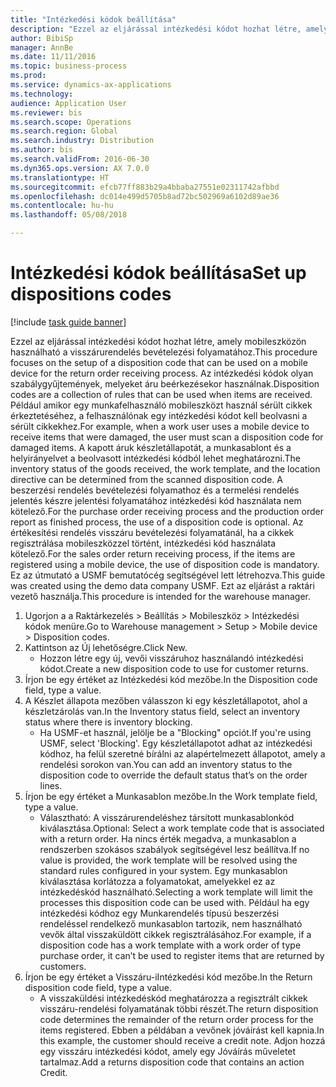 ```yaml
--- 
title: "Intézkedési kódok beállítása"
description: "Ezzel az eljárással intézkedési kódot hozhat létre, amely mobileszközön használható a visszárurendelés bevételezési folyamatához."
author: BibiSp
manager: AnnBe
ms.date: 11/11/2016
ms.topic: business-process
ms.prod: 
ms.service: dynamics-ax-applications
ms.technology: 
audience: Application User
ms.reviewer: bis
ms.search.scope: Operations
ms.search.region: Global
ms.search.industry: Distribution
ms.author: bis
ms.search.validFrom: 2016-06-30
ms.dyn365.ops.version: AX 7.0.0
ms.translationtype: HT
ms.sourcegitcommit: efcb77ff883b29a4bbaba27551e02311742afbbd
ms.openlocfilehash: dc014e499d5705b8ad72bc502969a6102d89ae36
ms.contentlocale: hu-hu
ms.lasthandoff: 05/08/2018

---
```

# <a name="set-up-dispositions-codes"></a><span data-ttu-id="6f854-103">Intézkedési kódok beállítása</span><span class="sxs-lookup"><span data-stu-id="6f854-103">Set up dispositions codes</span></span>

[!include [task guide banner](../../includes/task-guide-banner.md)]

<span data-ttu-id="6f854-104">Ezzel az eljárással intézkedési kódot hozhat létre, amely mobileszközön használható a visszárurendelés bevételezési folyamatához.</span><span class="sxs-lookup"><span data-stu-id="6f854-104">This procedure focuses on the setup of a disposition code that can be used on a mobile device for the return order receiving process.</span></span> <span data-ttu-id="6f854-105">Az intézkedési kódok olyan szabálygyűjtemények, melyeket áru beérkezésekor használnak.</span><span class="sxs-lookup"><span data-stu-id="6f854-105">Disposition codes are a collection of rules that can be used when items are received.</span></span> <span data-ttu-id="6f854-106">Például amikor egy munkafelhasználó mobileszközt használ sérült cikkek érkeztetéséhez, a felhasználónak egy intézkedési kódot kell beolvasni a sérült cikkekhez.</span><span class="sxs-lookup"><span data-stu-id="6f854-106">For example, when a work user uses a mobile device to receive items that were damaged, the user must scan a disposition code for damaged items.</span></span> <span data-ttu-id="6f854-107">A kapott áruk készletállapotát, a munkasablont és a helyirányelvet a beolvasott intézkedési kódból lehet meghatározni.</span><span class="sxs-lookup"><span data-stu-id="6f854-107">The inventory status of the goods received, the work template, and the location directive can be determined from the scanned disposition code.</span></span> <span data-ttu-id="6f854-108">A beszerzési rendelés bevételezési folyamathoz és a termelési rendelés jelentés készre jelentési folyamatához intézkedési kód használata nem kötelező.</span><span class="sxs-lookup"><span data-stu-id="6f854-108">For the purchase order receiving process and the production order report as finished process, the use of a disposition code is optional.</span></span> <span data-ttu-id="6f854-109">Az értékesítési rendelés visszáru bevételezési folyamatánál, ha a cikkek regisztrálása mobileszközzel történt, intézkedési kód használata kötelező.</span><span class="sxs-lookup"><span data-stu-id="6f854-109">For the sales order return receiving process, if the items are registered using a mobile device, the use of disposition code is mandatory.</span></span>  <span data-ttu-id="6f854-110">Ez az útmutató a USMF bemutatócég segítségével lett létrehozva.</span><span class="sxs-lookup"><span data-stu-id="6f854-110">This guide was created using the demo data company USMF.</span></span> <span data-ttu-id="6f854-111">Ezt az eljárást a raktári vezető használja.</span><span class="sxs-lookup"><span data-stu-id="6f854-111">This procedure is intended for the warehouse manager.</span></span> 

1. <span data-ttu-id="6f854-112">Ugorjon a a Raktárkezelés > Beállítás > Mobileszköz > Intézkedési kódok menüre.</span><span class="sxs-lookup"><span data-stu-id="6f854-112">Go to Warehouse management > Setup > Mobile device > Disposition codes.</span></span>
2. <span data-ttu-id="6f854-113">Kattintson az Új lehetőségre.</span><span class="sxs-lookup"><span data-stu-id="6f854-113">Click New.</span></span>
    * <span data-ttu-id="6f854-114">Hozzon létre egy új, vevői visszáruhoz használandó intézkedési kódot.</span><span class="sxs-lookup"><span data-stu-id="6f854-114">Create a new disposition code to use for customer returns.</span></span>  
3. <span data-ttu-id="6f854-115">Írjon be egy értéket az Intézkedési kód mezőbe.</span><span class="sxs-lookup"><span data-stu-id="6f854-115">In the Disposition code field, type a value.</span></span>
4. <span data-ttu-id="6f854-116">A Készlet állapota mezőben válasszon ki egy készletállapotot, ahol a készletzárolás van.</span><span class="sxs-lookup"><span data-stu-id="6f854-116">In the Inventory status field, select an inventory status where there is inventory blocking.</span></span>
    * <span data-ttu-id="6f854-117">Ha USMF-et használ, jelölje be a "Blocking" opciót.</span><span class="sxs-lookup"><span data-stu-id="6f854-117">If you're using USMF, select 'Blocking'.</span></span> <span data-ttu-id="6f854-118">Egy készletállapotot adhat az intézkedési kódhoz, ha felül szeretné bírálni az alapértelmezett állapotot, amely a rendelési sorokon van.</span><span class="sxs-lookup"><span data-stu-id="6f854-118">You can add an inventory status to the disposition code to override the default status that’s on the order lines.</span></span>  
5. <span data-ttu-id="6f854-119">Írjon be egy értéket a Munkasablon mezőbe.</span><span class="sxs-lookup"><span data-stu-id="6f854-119">In the Work template field, type a value.</span></span>
    * <span data-ttu-id="6f854-120">Választható: A visszárurendeléshez társított munkasablonkód kiválasztása.</span><span class="sxs-lookup"><span data-stu-id="6f854-120">Optional: Select a work template code that is associated with a return order.</span></span> <span data-ttu-id="6f854-121">Ha nincs érték megadva, a munkasablon a rendszerben szokásos szabályok segítségével lesz beállítva.</span><span class="sxs-lookup"><span data-stu-id="6f854-121">If no value is provided, the work template will be resolved using the standard rules configured in your system.</span></span> <span data-ttu-id="6f854-122">Egy munkasablon kiválasztása korlátozza a folyamatokat, amelyekkel ez az intézkedéskód használható.</span><span class="sxs-lookup"><span data-stu-id="6f854-122">Selecting a work template will limit the processes this disposition code can be used with.</span></span> <span data-ttu-id="6f854-123">Például ha egy intézkedési kódhoz egy Munkarendelés típusú beszerzési rendeléssel rendelkező munkasablon tartozik, nem használható vevők által visszaküldött cikkek regisztrálásához.</span><span class="sxs-lookup"><span data-stu-id="6f854-123">For example, if a disposition code has a work template with a work order of type purchase order, it can’t be used to register items that are returned by customers.</span></span>  
6. <span data-ttu-id="6f854-124">Írjon be egy értéket a Visszáru-iIntézkedési kód mezőbe.</span><span class="sxs-lookup"><span data-stu-id="6f854-124">In the Return disposition code field, type a value.</span></span>
    * <span data-ttu-id="6f854-125">A visszaküldési intézkedéskód meghatározza a regisztrált cikkek visszáru-rendelési folyamatának többi részét.</span><span class="sxs-lookup"><span data-stu-id="6f854-125">The return disposition code determines the remainder of the return order process for the items registered.</span></span> <span data-ttu-id="6f854-126">Ebben a példában a vevőnek jóváírást kell kapnia.</span><span class="sxs-lookup"><span data-stu-id="6f854-126">In this example, the customer should receive a credit note.</span></span> <span data-ttu-id="6f854-127">Adjon hozzá egy visszáru intézkedési kódot, amely egy Jóváírás műveletet tartalmaz.</span><span class="sxs-lookup"><span data-stu-id="6f854-127">Add a returns disposition code that contains an action Credit.</span></span>  


